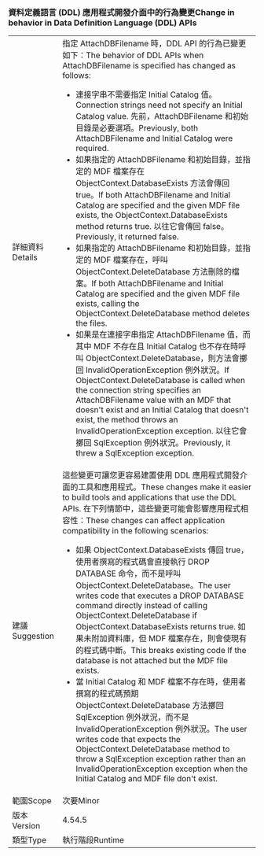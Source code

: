 ### <a name="change-in-behavior-in-data-definition-language-ddl-apis"></a><span data-ttu-id="82857-101">資料定義語言 (DDL) 應用程式開發介面中的行為變更</span><span class="sxs-lookup"><span data-stu-id="82857-101">Change in behavior in Data Definition Language (DDL) APIs</span></span>

|   |   |
|---|---|
|<span data-ttu-id="82857-102">詳細資料</span><span class="sxs-lookup"><span data-stu-id="82857-102">Details</span></span>|<span data-ttu-id="82857-103">指定 AttachDBFilename 時，DDL API 的行為已變更如下：</span><span class="sxs-lookup"><span data-stu-id="82857-103">The behavior of DDL APIs when AttachDBFilename is specified has changed as follows:</span></span><ul><li><span data-ttu-id="82857-104">連接字串不需要指定 Initial Catalog 值。</span><span class="sxs-lookup"><span data-stu-id="82857-104">Connection strings need not specify an Initial Catalog value.</span></span> <span data-ttu-id="82857-105">先前，AttachDBFilename 和初始目錄是必要選項。</span><span class="sxs-lookup"><span data-stu-id="82857-105">Previously, both AttachDBFilename and Initial Catalog were required.</span></span></li><li><span data-ttu-id="82857-106">如果指定的 AttachDBFilename 和初始目錄，並指定的 MDF 檔案存在 ObjectContext.DatabaseExists 方法會傳回 true。</span><span class="sxs-lookup"><span data-stu-id="82857-106">If both AttachDBFilename and Initial Catalog are specified and the given MDF file exists, the ObjectContext.DatabaseExists method returns true.</span></span> <span data-ttu-id="82857-107">以往它會傳回 false。</span><span class="sxs-lookup"><span data-stu-id="82857-107">Previously, it returned false.</span></span></li><li><span data-ttu-id="82857-108">如果指定的 AttachDBFilename 和初始目錄，並指定的 MDF 檔案存在，呼叫 ObjectContext.DeleteDatabase 方法刪除的檔案。</span><span class="sxs-lookup"><span data-stu-id="82857-108">If both AttachDBFilename and Initial Catalog are specified and the given MDF file exists, calling the ObjectContext.DeleteDatabase method deletes the files.</span></span></li><li><span data-ttu-id="82857-109">如果是在連接字串指定 AttachDBFilename 值，而其中 MDF 不存在且 Initial Catalog 也不存在時呼叫 ObjectContext.DeleteDatabase，則方法會擲回 InvalidOperationException 例外狀況。</span><span class="sxs-lookup"><span data-stu-id="82857-109">If ObjectContext.DeleteDatabase is called when the connection string specifies an AttachDBFilename value with an MDF that doesn't exist and an Initial Catalog that doesn't exist, the method throws an InvalidOperationException exception.</span></span> <span data-ttu-id="82857-110">以往它會擲回 SqlException 例外狀況。</span><span class="sxs-lookup"><span data-stu-id="82857-110">Previously, it threw a SqlException exception.</span></span></li></ul>|
|<span data-ttu-id="82857-111">建議</span><span class="sxs-lookup"><span data-stu-id="82857-111">Suggestion</span></span>|<span data-ttu-id="82857-112">這些變更可讓您更容易建置使用 DDL 應用程式開發介面的工具和應用程式。</span><span class="sxs-lookup"><span data-stu-id="82857-112">These changes make it easier to build tools and applications that use the DDL APIs.</span></span> <span data-ttu-id="82857-113">在下列情節中，這些變更可能會影響應用程式相容性：</span><span class="sxs-lookup"><span data-stu-id="82857-113">These changes can affect application compatibility in the following scenarios:</span></span><ul><li><span data-ttu-id="82857-114">如果 ObjectContext.DatabaseExists 傳回 true，使用者撰寫的程式碼會直接執行 DROP DATABASE 命令，而不是呼叫 ObjectContext.DeleteDatabase。</span><span class="sxs-lookup"><span data-stu-id="82857-114">The user writes code that executes a DROP DATABASE command directly instead of calling ObjectContext.DeleteDatabase if ObjectContext.DatabaseExists returns true.</span></span> <span data-ttu-id="82857-115">如果未附加資料庫，但 MDF 檔案存在，則會使現有的程式碼中斷。</span><span class="sxs-lookup"><span data-stu-id="82857-115">This breaks existing code If the database is not attached but the MDF file exists.</span></span></li><li><span data-ttu-id="82857-116">當 Initial Catalog 和 MDF 檔案不存在時，使用者撰寫的程式碼預期 ObjectContext.DeleteDatabase 方法擲回 SqlException 例外狀況，而不是 InvalidOperationException 例外狀況。</span><span class="sxs-lookup"><span data-stu-id="82857-116">The user writes code that expects the ObjectContext.DeleteDatabase method to throw a SqlException exception rather than an InvalidOperationException exception when the Initial Catalog and MDF file don't exist.</span></span></li></ul>|
|<span data-ttu-id="82857-117">範圍</span><span class="sxs-lookup"><span data-stu-id="82857-117">Scope</span></span>|<span data-ttu-id="82857-118">次要</span><span class="sxs-lookup"><span data-stu-id="82857-118">Minor</span></span>|
|<span data-ttu-id="82857-119">版本</span><span class="sxs-lookup"><span data-stu-id="82857-119">Version</span></span>|<span data-ttu-id="82857-120">4.5</span><span class="sxs-lookup"><span data-stu-id="82857-120">4.5</span></span>|
|<span data-ttu-id="82857-121">類型</span><span class="sxs-lookup"><span data-stu-id="82857-121">Type</span></span>|<span data-ttu-id="82857-122">執行階段</span><span class="sxs-lookup"><span data-stu-id="82857-122">Runtime</span></span>|

